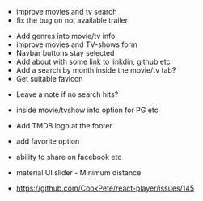 <!--? MUST ?-->

- improve movies and tv search
- fix the bug on not available trailer

<!--? Should ?-->

- Add genres into movie/tv info
- improve movies and TV-shows form
- Navbar buttons stay selected
- Add about with some link to linkdin, github etc
- Add a search by month inside the movie/tv tab?
- Get suitable favicon

<!--? At some point... ?-->

- Leave a note if no search hits?
- inside movie/tvshow info option for PG etc
- Add TMDB logo at the footer
- add favorite option
- ability to share on facebook etc

- material UI slider - Minimum distance
- https://github.com/CookPete/react-player/issues/145
